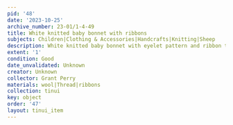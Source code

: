 ```yaml
---
pid: '48'
date: '2023-10-25'
archive_number: 23-01/1-4-49
title: White knitted baby bonnet with ribbons
subjects: Children|Clothing & Accessories|Handcrafts|Knitting|Sheep
description: White knitted baby bonnet with eyelet pattern and ribbon ties
extent: '1'
condition: Good
date_unvalidated: Unknown
creator: Unknown
collector: Grant Perry
materials: wool|Thread|ribbons
collection: tinui
key: object
order: '47'
layout: tinui_item
---
```


